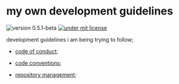 # my own development guidelines

![version 0.5.1-beta](https://img.shields.io/badge/version-0.5.1--beta-informational?style=for-the-badge)
[![under mit license](https://img.shields.io/badge/license-MIT-informational?style=for-the-badge)](./license)

development guidelines i am being trying to follow;

- [code of conduct](./code_of_conduct.md);

- [code conventions](./code_conventions.md);

- [repository management](./repository_management.md);
